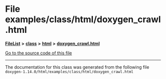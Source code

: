 

# File examples/class/html/doxygen\_crawl.html



[**FileList**](files.md) **>** [**class**](dir_27a5de23c38941ff965c28676c9bfe34.md) **>** [**html**](dir_da05ef8ed95277cdfed0ef595db30220.md) **>** [**doxygen\_crawl.html**](examples_2class_2html_2doxygen__crawl_8html.md)

[Go to the source code of this file](examples_2class_2html_2doxygen__crawl_8html_source.md)





































































------------------------------
The documentation for this class was generated from the following file `doxygen-1.14.0/html/examples/class/html/doxygen_crawl.html`

